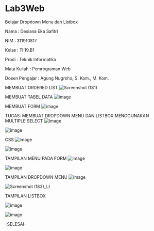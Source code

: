 # Lab3Web
Belajar Dropdown Menu dan Listbox

Nama : Desiana Eka Safitri

NIM : 311910817

Kelas : TI.19.B1

Prodi : Teknik Informatika

Mata Kuliah : Pemrograman Web

Dosen Pengajar : Agung Nugroho, S. Kom., M. Kom.

MEMBUAT ORDERED LIST
![Screenshot (181)](https://user-images.githubusercontent.com/81596251/114303386-1c29cb00-9af8-11eb-88c9-d33650406dfc.png)

MEMBUAT TABEL DATA
![image](https://user-images.githubusercontent.com/81596251/114303466-76c32700-9af8-11eb-9884-045de7ebf7a5.png)

MEMBUAT FORM
![image](https://user-images.githubusercontent.com/81596251/114303533-bbe75900-9af8-11eb-8420-e13a9e73515a.png)

TUGAS: MEMBUAT DROPDOWN MENU DAN LISTBOX MENGGUNAKAN MULTIPLE SELECT
![image](https://user-images.githubusercontent.com/81596251/114303710-b4747f80-9af9-11eb-8a33-a6282c45c1ba.png)

![image](https://user-images.githubusercontent.com/81596251/114303734-d2da7b00-9af9-11eb-8b11-4b7d0f78fd7c.png)

CSS
![image](https://user-images.githubusercontent.com/81596251/114303808-2e0c6d80-9afa-11eb-9215-f30921707ac6.png)

![image](https://user-images.githubusercontent.com/81596251/114303846-572cfe00-9afa-11eb-9222-5e3483fe704f.png)

TAMPILAN MENU PADA FORM
![image](https://user-images.githubusercontent.com/81596251/114303928-b559e100-9afa-11eb-97dd-b60767daed11.png)

![image](https://user-images.githubusercontent.com/81596251/114303990-036ee480-9afb-11eb-8dde-cc6332cb8e05.png)

TAMPILAN DROPDOWN MENU
![image](https://user-images.githubusercontent.com/81596251/114303928-b559e100-9afa-11eb-97dd-b60767daed11.png)

![Screenshot (183)_LI](https://user-images.githubusercontent.com/81596251/114304086-8859fe00-9afb-11eb-813a-5a21a7ca4d0b.jpg)

TAMPILAN LISTBOX

![image](https://user-images.githubusercontent.com/81596251/114304016-28fbee00-9afb-11eb-9478-e746c39e59a9.png)

![image](https://user-images.githubusercontent.com/81596251/114304133-c5be8b80-9afb-11eb-9fe5-6e593147441a.png)




-SELESAI-

